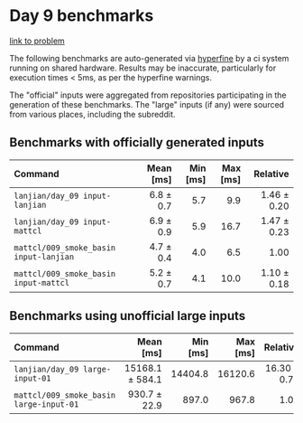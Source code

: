 # Day 9 benchmarks

[link to problem](http://adventofcode.com/2021/day/9)

The following benchmarks are auto-generated via [hyperfine](https://github.com/sharkdp/hyperfine) by a ci system running on shared hardware. Results may be inaccurate, particularly for execution times < 5ms, as per the hyperfine warnings.

The "official" inputs were aggregated from repositories participating in the generation of these benchmarks. The "large" inputs (if any) were sourced from various places, including the subreddit.

## Benchmarks with officially generated inputs
| Command | Mean [ms] | Min [ms] | Max [ms] | Relative |
|:---|---:|---:|---:|---:|
| `lanjian/day_09 input-lanjian` | 6.8 ± 0.7 | 5.7 | 9.9 | 1.46 ± 0.20 |
| `lanjian/day_09 input-mattcl` | 6.9 ± 0.9 | 5.9 | 16.7 | 1.47 ± 0.23 |
| `mattcl/009_smoke_basin input-lanjian` | 4.7 ± 0.4 | 4.0 | 6.5 | 1.00 |
| `mattcl/009_smoke_basin input-mattcl` | 5.2 ± 0.7 | 4.1 | 10.0 | 1.10 ± 0.18 |
## Benchmarks using unofficial large inputs
| Command | Mean [ms] | Min [ms] | Max [ms] | Relative |
|:---|---:|---:|---:|---:|
| `lanjian/day_09 large-input-01` | 15168.1 ± 584.1 | 14404.8 | 16120.6 | 16.30 ± 0.75 |
| `mattcl/009_smoke_basin large-input-01` | 930.7 ± 22.9 | 897.0 | 967.8 | 1.00 |
